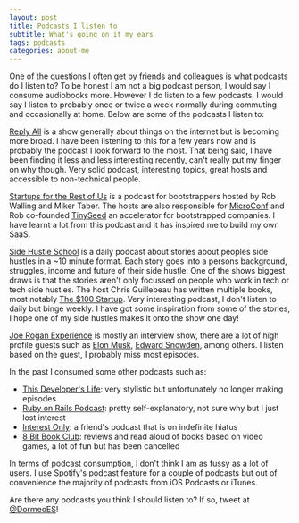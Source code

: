 ```yaml
---
layout: post
title: Podcasts I listen to
subtitle: What's going on it my ears
tags: podcasts
categories: about-me
---
```


One of the questions I often get by friends and colleagues is what podcasts do I listen to? To be honest I am not a big podcast person, I would say I consume audiobooks more. However I do listen to a few podcasts, I would say I listen to probably once or twice a week normally during commuting and occasionally at home. Below are some of the podcasts I listen to:

[Reply All](https://gimletmedia.com/shows/reply-all) is a show generally about things on the internet but is becoming more broad. I have been listening to this for a few years now and is probably the podcast I look forward to the most. That being said, I have been finding it less and less interesting recently, can't really put my finger on why though. Very solid podcast, interesting topics, great hosts and accessible to non-technical people.

[Startups for the Rest of Us](https://www.startupsfortherestofus.com/) is a podcast for bootstrappers hosted by Rob Walling and Miker Taber. The hosts are also responsible for [MicroConf](http://www.microconf.com/) and Rob co-founded [TinySeed](https://tinyseed.com/) an accelerator for bootstrapped companies. I have learnt a lot from this podcast and it has inspired me to build my own SaaS.

[Side Hustle School](https://sidehustleschool.com/) is a daily podcast about stories about peoples side hustles in a ~10 minute format. Each story goes into a persons background, struggles, income and future of their side hustle. One of the shows biggest draws is that the stories aren't only focussed on people who work in tech or tech side hustles. The host Chris Guillebeau has written multiple books, most notably [The $100 Startup](https://100startup.com/). Very interesting podcast, I don't listen to daily but binge weekly. I have got some inspiration from some of the stories, I hope one of my side hustles makes it onto the show one day!

[Joe Rogan Experience](http://podcasts.joerogan.net/) is mostly an interview show, there are a lot of high profile guests such as [Elon Musk](https://www.youtube.com/watch?v=ycPr5-27vSI), [Edward Snowden](https://www.youtube.com/watch?v=efs3QRr8LWw), among others. I listen based on the guest, I probably miss most episodes.

In the past I consumed some other podcasts such as:
- [This Developer's Life](http://thisdeveloperslife.com/): very stylistic but unfortunately no longer making episodes
- [Ruby on Rails Podcast](https://5by5.tv/rubyonrails): pretty self-explanatory, not sure why but I just lost interest
- [Interest Only](https://player.fm/series/interest-only): a friend's podcast that is on indefinite hiatus
- [8 Bit Book Club](https://headgum.com/8-bit-book-club): reviews and read aloud of books based on video games, a lot of fun but has been cancelled

In terms of podcast consumption, I don't think I am as fussy as a lot of users. I use Spotify's podcast feature for a couple of podcasts but out of convenience the majority of podcasts from iOS Podcasts or iTunes.

Are there any podcasts you think I should listen to? If so, tweet at [@DormeoES](https://twitter.com/DormeoES)!